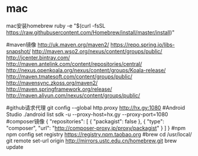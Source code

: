 # mac
mac安装homebrew
ruby -e "$(curl -fsSL https://raw.githubusercontent.com/Homebrew/install/master/install)"

#maven镜像
http://uk.maven.org/maven2/
https://repo.spring.io/libs-snapshot/
http://maven.wso2.org/nexus/content/groups/public/
http://jcenter.bintray.com/
http://maven.antelink.com/content/repositories/central/
http://nexus.openkoala.org/nexus/content/groups/Koala-release/
http://maven.tmatesoft.com/content/groups/public/
http://mavensync.zkoss.org/maven2/
http://maven.springframework.org/release/
http://maven.aliyun.com/nexus/content/groups/public/

#github请求代理
git config --global http.proxy http://hx.gy:1080
#Android Studio
./android list sdk -u --proxy-host=hx.gy --proxy-port=1080
#composer镜像
{
    "repositories": [
        { "packagist": false },
        {
            "type": "composer",
            "url": "http://composer-proxy.jp/proxy/packagist"
        }
    ]
}
#npm
npm config set registry https://registry.npm.taobao.org 
#brew
cd /usr/local/
git remote set-url origin http://mirrors.ustc.edu.cn/homebrew.git
brew update
